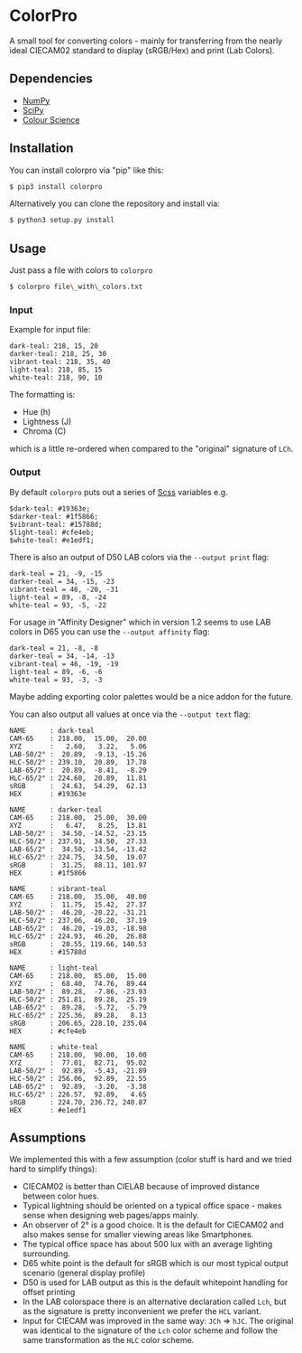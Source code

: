 # ColorPro

A small tool for converting colors - mainly for transferring from the nearly ideal CIECAM02 standard to display (sRGB/Hex) and print (Lab Colors).


## Dependencies

- [NumPy](http://www.numpy.org/)
- [SciPy](http://www.scipy.org/)
- [Colour Science](http://colour-science.org/)


## Installation

You can install colorpro via "pip" like this:

```bash
$ pip3 install colorpro
```

Alternatively you can clone the repository and install via:

```bash
$ python3 setup.py install
```

## Usage

Just pass a file with colors to `colorpro`

```bash
$ colorpro file\_with\_colors.txt
```

### Input

Example for input file:

```
dark-teal: 218, 15, 20
darker-teal: 218, 25, 30
vibrant-teal: 218, 35, 40
light-teal: 218, 85, 15
white-teal: 218, 90, 10
```

The formatting is:

- Hue (h)
- Lightness (J)
- Chroma (C)

which is a little re-ordered when compared to the "original" signature of `LCh`.


### Output

By default `colorpro` puts out a series of [Scss](http://sass-lang.com/) variables e.g.

```
$dark-teal: #19363e;
$darker-teal: #1f5866;
$vibrant-teal: #15788d;
$light-teal: #cfe4eb;
$white-teal: #e1edf1;
```

There is also an output of D50 LAB colors via the `--output print` flag:

```
dark-teal = 21, -9, -15
darker-teal = 34, -15, -23
vibrant-teal = 46, -20, -31
light-teal = 89, -8, -24
white-teal = 93, -5, -22
```

For usage in "Affinity Designer" which in version 1.2 seems to use LAB colors in D65 you can use the `--output affinity` flag:

```
dark-teal = 21, -8, -8
darker-teal = 34, -14, -13
vibrant-teal = 46, -19, -19
light-teal = 89, -6, -6
white-teal = 93, -3, -3
```

Maybe adding exporting color palettes would be a nice addon for the future.

You can also output all values at once via the `--output text` flag:

```
NAME      : dark-teal
CAM-65    : 218.00,  15.00,  20.00
XYZ       :   2.60,   3.22,   5.06
LAB-50/2° :  20.89,  -9.13, -15.26
HLC-50/2° : 239.10,  20.89,  17.78
LAB-65/2° :  20.89,  -8.41,  -8.29
HLC-65/2° : 224.60,  20.89,  11.81
sRGB      :  24.63,  54.29,  62.13
HEX       : #19363e

NAME      : darker-teal
CAM-65    : 218.00,  25.00,  30.00
XYZ       :   6.47,   8.25,  13.81
LAB-50/2° :  34.50, -14.52, -23.15
HLC-50/2° : 237.91,  34.50,  27.33
LAB-65/2° :  34.50, -13.54, -13.42
HLC-65/2° : 224.75,  34.50,  19.07
sRGB      :  31.25,  88.11, 101.97
HEX       : #1f5866

NAME      : vibrant-teal
CAM-65    : 218.00,  35.00,  40.00
XYZ       :  11.75,  15.42,  27.37
LAB-50/2° :  46.20, -20.22, -31.21
HLC-50/2° : 237.06,  46.20,  37.19
LAB-65/2° :  46.20, -19.03, -18.98
HLC-65/2° : 224.93,  46.20,  26.88
sRGB      :  20.55, 119.66, 140.53
HEX       : #15788d

NAME      : light-teal
CAM-65    : 218.00,  85.00,  15.00
XYZ       :  68.40,  74.76,  89.44
LAB-50/2° :  89.28,  -7.86, -23.93
HLC-50/2° : 251.81,  89.28,  25.19
LAB-65/2° :  89.28,  -5.72,  -5.79
HLC-65/2° : 225.36,  89.28,   8.13
sRGB      : 206.65, 228.10, 235.04
HEX       : #cfe4eb

NAME      : white-teal
CAM-65    : 218.00,  90.00,  10.00
XYZ       :  77.01,  82.71,  95.02
LAB-50/2° :  92.89,  -5.43, -21.89
HLC-50/2° : 256.06,  92.89,  22.55
LAB-65/2° :  92.89,  -3.20,  -3.38
HLC-65/2° : 226.57,  92.89,   4.65
sRGB      : 224.70, 236.72, 240.87
HEX       : #e1edf1
```


## Assumptions

We implemented this with a few assumption (color stuff is hard and we tried hard to simplify things):

- CIECAM02 is better than CIELAB because of improved distance between color hues.
- Typical lightning should be oriented on a typical office space - makes sense when designing web pages/apps mainly.
- An observer of 2° is a good choice. It is the default for CIECAM02 and also makes sense for smaller viewing areas like Smartphones.
- The typical office space has about 500 lux with an average lighting surrounding.
- D65 white point is the default for sRGB which is our most typical output scenario (general display profile)
- D50 is used for LAB output as this is the default whitepoint handling for offset printing
- In the LAB colorspace there is an alternative declaration called `Lch`, but as the signature is pretty inconvenient we prefer the `HCL` variant.
- Input for CIECAM was improved in the same way: `JCh` => `hJC`. The original was identical to the signature of the `Lch` color scheme and follow the same transformation as the `HLC` color scheme.

